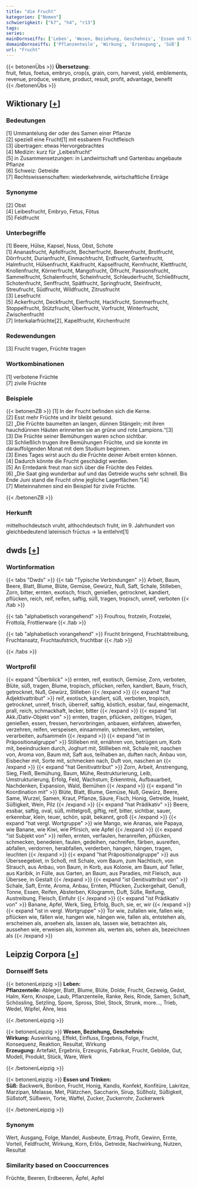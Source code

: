 ```yaml
---
title: "die Frucht"
kategorien: ["Nomen"]
schwierigkeit: ["k7", "h4", "r13"]
tags:
series:
mainDornseiffs: ['Leben', 'Wesen, Beziehung, Geschehnis', 'Essen und Trinken']
domainDornseiffs: ['Pflanzenteile', 'Wirkung', 'Erzeugung', 'Süß']
url: "Frucht"
---
```


{{< betonenÜbs >}}
**Übersetzung:**  
fruit, fetus, foetus, embryo, crop(s, grain, corn, harvest, yield, emblements, revenue, produce, vesture, product, result, profit, advantage, benefit  
{{< /betonenÜbs >}}

## Wiktionary [[+](https://de.wiktionary.org/wiki/Frucht)]

### Bedeutungen
[1] Ummantelung der oder des Samen einer Pflanze  
[2] speziell eine Frucht[1] mit essbarem Fruchtfleisch  
[3] übertragen: etwas Hervorgebrachtes  
[4] Medizin: kurz für „Leibesfrucht“  
[5] in Zusammensetzungen: in Landwirtschaft und Gartenbau angebaute Pflanze  
[6] Schweiz: Getreide  
[7] Rechtswissenschaften: wiederkehrende, wirtschaftliche Erträge  

### Synonyme
[2] Obst  
[4] Leibesfrucht, Embryo, Fetus, Fötus  
[5] Feldfrucht  

### Unterbegriffe
[1] Beere, Hülse, Kapsel, Nuss, Obst, Schote  
[1] Ananasfrucht, Apfelfrucht, Becherfrucht, Beerenfrucht, Brotfrucht, Dörrfrucht, Durianfrucht, Einmachfrucht, Erdfrucht, Gartenfrucht, Halmfrucht, Hülsenfrucht, Kakifrucht, Kapselfrucht, Kernfrucht, Klettfrucht, Knollenfrucht, Körnerfrucht, Mangofrucht, Ölfrucht, Passionsfrucht, Sammelfrucht, Schalenfrucht, Scheinfrucht, Schleuderfrucht, Schließfrucht, Schotenfrucht, Senffrucht, Spätfrucht, Springfrucht, Steinfrucht, Streufrucht, Südfrucht, Wildfrucht, Zitrusfrucht  
[3] Lesefrucht  
[5] Ackerfrucht, Deckfrucht, Eierfrucht, Hackfrucht, Sommerfrucht, Stoppelfrucht, Stützfrucht, Überfrucht, Vorfrucht, Winterfrucht, Zwischenfrucht  
[7] Interkalarfrüchte[2], Kapellfrucht, Kirchenfrucht  

### Redewendungen
[3] Frucht tragen, Früchte tragen  

### Wortkombinationen
[1] verbotene Früchte  
[7] zivile Früchte  

### Beispiele
{{< betonenZB >}}
[1] In der Frucht befinden sich die Kerne.  
[2] Esst mehr Früchte und ihr bleibt gesund.  
[2] „Die Früchte baumelten an langen, dünnen Stängeln; mit ihren hauchdünnen Häuten erinnerten sie an grüne und rote Lampions.“[3]  
[3] Die Früchte seiner Bemühungen waren schon sichtbar.  
[3] Schließlich trugen ihre Bemühungen Früchte, und sie konnte im darauffolgenden Monat mit dem Studium beginnen.  
[3] Eines Tages wirst auch du die Früchte deiner Arbeit ernten können.  
[4] Dadurch könnte die Frucht geschädigt werden.  
[5] An Erntedank freut man sich über die Früchte des Feldes.  
[6] „Die Saat ging wunderbar auf und das Getreide wuchs sehr schnell. Bis Ende Juni stand die Frucht ohne jegliche Lagerflächen.“[4]  
[7] Mieteinnahmen sind ein Beispiel für zivile Früchte.  

{{< /betonenZB >}}
### Herkunft
mittelhochdeutsch vruht, althochdeutsch fruht, im 9. Jahrhundert von gleichbedeutend lateinisch frūctus → la entlehnt[1]  



## dwds [[+](https://www.dwds.de/wb/Frucht)]

### Wortinformation
{{< tabs "Dwds" >}}
{{< tab "Typische Verbindungen" >}}
Arbeit, Baum, Beere, Blatt, Blume, Blüte, Gemüse, Gewürz, Nuß, Saft, Schale, Stilleben, Zorn, bitter, ernten, exotisch, frisch, genießen, getrocknet, kandiert, pflücken, reich, reif, reifen, saftig, süß, tragen, tropisch, unreif, verboten
{{< /tab >}}

{{< tab "alphabetisch vorangehend" >}}
Froufrou, frotzeln, Frotzelei, Frottola, Frottierware
{{< /tab >}}

{{< tab "alphabetisch vorangehend" >}}
Frucht bringend, Fruchtabtreibung, Fruchtansatz, Fruchtaufstrich, fruchtbar
{{< /tab >}}

{{< /tabs >}}

### Wortprofil
{{< expand "Überblick" >}} ernten, reif, exotisch, Gemüse, Zorn, verboten, Blüte, süß, tragen, Blume, tropisch, pflücken, reifen, kandiert, Baum, frisch, getrocknet, Nuß, Gewürz, Stilleben {{< /expand >}}
{{< expand "hat Adjektivattribut" >}} reif, exotisch, kandiert, süß, verboten, tropisch, getrocknet, unreif, frisch, überreif, saftig, köstlich, essbar, faul, eingemacht, prall, reich, schmackhaft, lecker, bitter {{< /expand >}}
{{< expand "ist Akk./Dativ-Objekt von" >}} ernten, tragen, pflücken, zeitigen, trügen, genießen, essen, fressen, hervorbringen, anbauen, einfahren, abwerfen, verzehren, reifen, verspeisen, einsammeln, schmecken, verteilen, verarbeiten, aufsammeln {{< /expand >}}
{{< expand "ist in Präpositionalgruppe" >}} Stilleben mit, ernähren von, betrügen um, Korb mit, beeindrucken durch, Joghurt mit, Stillleben mit, Schale mit, naschen von, Aroma von, Baum mit, Saft aus, teilhaben an, duften nach, Anbau von, Eisbecher mit, Sorte mit, schmecken nach, Duft von, naschen an {{< /expand >}}
{{< expand "hat Genitivattribut" >}} Zorn, Arbeit, Anstrengung, Sieg, Fleiß, Bemühung, Baum, Mühe, Restrukturierung, Leib, Umstrukturierung, Erfolg, Feld, Wachstum, Erkenntnis, Aufbauarbeit, Nachdenken, Expansion, Wald, Bemühen {{< /expand >}}
{{< expand "in Koordination mit" >}} Blüte, Blatt, Blume, Gemüse, Nuß, Gewürz, Beere, Same, Wurzel, Samen, Kraut, Pflanze, Säure, Fisch, Honig, Getreide, Insekt, Süßigkeit, Wein, Pilz {{< /expand >}}
{{< expand "hat Prädikativ" >}} Beere, essbar, saftig, oval, süß, mittelgroß, giftig, reif, bitter, sichtbar, sauer, erkennbar, klein, teuer, schön, spät, bekannt, groß {{< /expand >}}
{{< expand "hat vergl. Wortgruppe" >}} wie Mango, wie Ananas, wie Papaya, wie Banane, wie Kiwi, wie Pfirsich, wie Apfel {{< /expand >}}
{{< expand "ist Subjekt von" >}} reifen, ernten, verfaulen, heranreifen, pflücken, schmecken, benedeien, faulen, gedeihen, nachreifen, färben, ausreifen, abfallen, verdorren, herabfallen, verderben, hangen, hängen, tragen, leuchten {{< /expand >}}
{{< expand "hat Präpositionalgruppe" >}} aus Überseegebiet, in Schoß, mit Schale, vom Baum, zum Nachtisch, von Strauch, aus Anbau, von Baum, in Korb, aus Kolonie, am Baum, auf Teller, aus Karibik, in Fülle, aus Garten, an Baum, aus Paradies, mit Fleisch, aus Übersee, in Gestalt {{< /expand >}}
{{< expand "ist Genitivattribut von" >}} Schale, Saft, Ernte, Aroma, Anbau, Ernten, Pflücken, Zuckergehalt, Genuß, Tonne, Essen, Reifen, Absterben, Kilogramm, Duft, Süße, Reifung, Austreibung, Fleisch, Einfuhr {{< /expand >}}
{{< expand "ist Prädikativ von" >}} Banane, Apfel, Werk, Sieg, Erfolg, Buch, sie, er, wir {{< /expand >}}
{{< expand "ist in vergl. Wortgruppe" >}} Tor wie, zufallen wie, fallen wie, pflücken wie, fällen wie, hangen wie, hängen wie, fallen als, entstehen als, erscheinen als, ansehen als, lassen als, lassen wie, betrachten als, aussehen wie, erweisen als, kommen als, werten als, sehen als, bezeichnen als {{< /expand >}}

## Leipzig Corpora [[+](https://corpora.uni-leipzig.de/en/res?word=Frucht&corpusId=deu_newscrawl-public_2018)]

### Dornseiff Sets
{{< betonenLeipzig >}}
**Leben:**  
**Pflanzenteile:** Ableger, Blatt, Blume, Blüte, Dolde, Frucht, Gezweig, Geäst, Halm, Kern, Knospe, Laub, Pflanzenteile, Ranke, Reis, Rinde, Samen, Schaft, Schössling, Setzling, Spore, Spross, Stiel, Stock, Strunk, more..., Trieb, Wedel, Wipfel, Ähre, less  

{{< /betonenLeipzig >}}


{{< betonenLeipzig >}}
**Wesen, Beziehung, Geschehnis:**  
**Wirkung:** Auswirkung, Effekt, Einfluss, Ergebnis, Folge, Frucht, Konsequenz, Reaktion, Resultat, Wirkung  
**Erzeugung:** Artefakt, Ergebnis, Erzeugnis, Fabrikat, Frucht, Gebilde, Gut, Modell, Produkt, Stück, Ware, Werk  

{{< /betonenLeipzig >}}


{{< betonenLeipzig >}}
**Essen und Trinken:**  
**Süß:** Backwerk, Bonbon, Frucht, Honig, Kandis, Konfekt, Konfitüre, Lakritze, Marzipan, Melasse, Met, Plätzchen, Saccharin, Sirup, Süßholz, Süßigkeit, Süßstoff, Süßwein, Torte, Waffel, Zucker, Zuckerrohr, Zuckerwerk  

{{< /betonenLeipzig >}}

### Synonym
Wert, Ausgang, Folge, Mandel, Ausbeute, Ertrag, Profit, Gewinn, Ernte, Vorteil, Feldfrucht, Wirkung, Korn, Erlös, Getreide, Nachwirkung, Nutzen, Resultat


### Similarity based on Cooccurrences
Früchte, Beeren, Erdbeeren, Äpfel, Apfel

